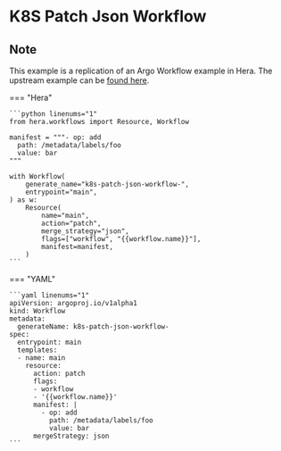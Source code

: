 # K8S Patch Json Workflow

## Note

This example is a replication of an Argo Workflow example in Hera.
The upstream example can be [found here](https://github.com/argoproj/argo-workflows/blob/main/examples/k8s-patch-json-workflow.yaml).




=== "Hera"

    ```python linenums="1"
    from hera.workflows import Resource, Workflow

    manifest = """- op: add
      path: /metadata/labels/foo
      value: bar
    """

    with Workflow(
        generate_name="k8s-patch-json-workflow-",
        entrypoint="main",
    ) as w:
        Resource(
            name="main",
            action="patch",
            merge_strategy="json",
            flags=["workflow", "{{workflow.name}}"],
            manifest=manifest,
        )
    ```

=== "YAML"

    ```yaml linenums="1"
    apiVersion: argoproj.io/v1alpha1
    kind: Workflow
    metadata:
      generateName: k8s-patch-json-workflow-
    spec:
      entrypoint: main
      templates:
      - name: main
        resource:
          action: patch
          flags:
          - workflow
          - '{{workflow.name}}'
          manifest: |
            - op: add
              path: /metadata/labels/foo
              value: bar
          mergeStrategy: json
    ```

